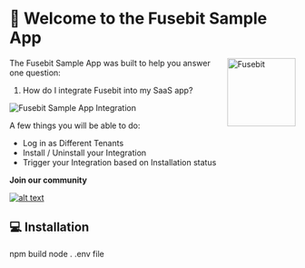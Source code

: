 # :wave: Welcome to the Fusebit Sample App

<img src="https://cdn.fusebit.io/assets/logo/v2/logo-mark.png" align="right"
     alt="Fusebit" width="120" height="120">
The Fusebit Sample App was built to help you answer one question:

1. How do I integrate Fusebit into my SaaS app?

![Fusebit Sample App Integration](https://i.ibb.co/1Mc7fmx/sampleappfusebit.png)

A few things you will be able to do:

 - Log in as Different Tenants
 - Install / Uninstall your Integration 
 - Trigger your Integration based on Installation status

**Join our community**

<a target="_blank" href="https://fusebitio.slack.com">![alt text](https://img.shields.io/badge/Slack-4A154B?style=for-the-badge&logo=slack&logoColor=white "Slack logo")</a>

## 💻 Installation

npm build
node .
.env file
